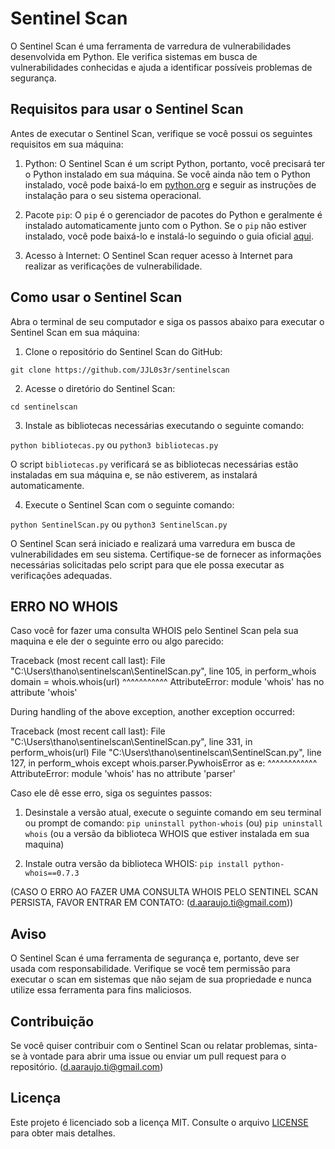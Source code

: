 # Sentinel Scan

O Sentinel Scan é uma ferramenta de varredura de vulnerabilidades desenvolvida em Python. Ele verifica sistemas em busca de vulnerabilidades conhecidas e ajuda a identificar possíveis problemas de segurança.

## Requisitos para usar o Sentinel Scan

Antes de executar o Sentinel Scan, verifique se você possui os seguintes requisitos em sua máquina:

1. Python: O Sentinel Scan é um script Python, portanto, você precisará ter o Python instalado em sua máquina. Se você ainda não tem o Python instalado, você pode baixá-lo em [python.org](https://www.python.org/downloads/) e seguir as instruções de instalação para o seu sistema operacional.

2. Pacote `pip`: O `pip` é o gerenciador de pacotes do Python e geralmente é instalado automaticamente junto com o Python. Se o `pip` não estiver instalado, você pode baixá-lo e instalá-lo seguindo o guia oficial [aqui](https://pip.pypa.io/en/stable/installing/).

3. Acesso à Internet: O Sentinel Scan requer acesso à Internet para realizar as verificações de vulnerabilidade.

## Como usar o Sentinel Scan

Abra o terminal de seu computador e siga os passos abaixo para executar o Sentinel Scan em sua máquina:

1. Clone o repositório do Sentinel Scan do GitHub:

`git clone https://github.com/JJL0s3r/sentinelscan`

2. Acesse o diretório do Sentinel Scan:

`cd sentinelscan`

3. Instale as bibliotecas necessárias executando o seguinte comando:

`python bibliotecas.py` ou `python3 bibliotecas.py`


O script `bibliotecas.py` verificará se as bibliotecas necessárias estão instaladas em sua máquina e, se não estiverem, as instalará automaticamente.

4. Execute o Sentinel Scan com o seguinte comando:

`python SentinelScan.py` ou `python3 SentinelScan.py`


O Sentinel Scan será iniciado e realizará uma varredura em busca de vulnerabilidades em seu sistema. Certifique-se de fornecer as informações necessárias solicitadas pelo script para que ele possa executar as verificações adequadas.

## ERRO NO WHOIS

Caso você for fazer uma consulta WHOIS pelo Sentinel Scan pela sua maquina e ele der o seguinte erro ou algo parecido:

Traceback (most recent call last):
  File "C:\Users\thano\sentinelscan\SentinelScan.py", line 105, in perform_whois
    domain = whois.whois(url)
             ^^^^^^^^^^^
AttributeError: module 'whois' has no attribute 'whois'

During handling of the above exception, another exception occurred:

Traceback (most recent call last):
  File "C:\Users\thano\sentinelscan\SentinelScan.py", line 331, in <module>
    perform_whois(url)
  File "C:\Users\thano\sentinelscan\SentinelScan.py", line 127, in perform_whois
    except whois.parser.PywhoisError as e:
           ^^^^^^^^^^^^
AttributeError: module 'whois' has no attribute 'parser'

Caso ele dê esse erro, siga os seguintes passos:
1. Desinstale a versão atual, execute o seguinte comando em seu terminal ou prompt de comando:
`pip uninstall python-whois` (ou) `pip uninstall whois` (ou a versão da biblioteca WHOIS que estiver instalada em sua maquina)

2. Instale outra versão da biblioteca WHOIS:
`pip install python-whois==0.7.3`

(CASO O ERRO AO FAZER UMA CONSULTA WHOIS PELO SENTINEL SCAN PERSISTA, FAVOR ENTRAR EM CONTATO: (d.aaraujo.ti@gmail.com))
## Aviso

O Sentinel Scan é uma ferramenta de segurança e, portanto, deve ser usada com responsabilidade. Verifique se você tem permissão para executar o scan em sistemas que não sejam de sua propriedade e nunca utilize essa ferramenta para fins maliciosos.

## Contribuição

Se você quiser contribuir com o Sentinel Scan ou relatar problemas, sinta-se à vontade para abrir uma issue ou enviar um pull request para o repositório. (d.aaraujo.ti@gmail.com)

## Licença

Este projeto é licenciado sob a licença MIT. Consulte o arquivo [LICENSE](LICENSE) para obter mais detalhes.
